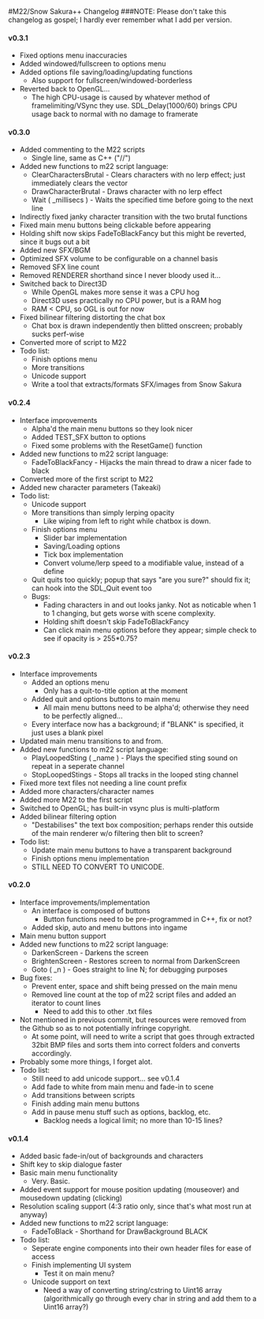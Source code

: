 #M22/Snow Sakura++ Changelog
###NOTE: Please don't take this changelog as gospel; I hardly ever remember what I add per version.

#### v0.3.1

- Fixed options menu inaccuracies
- Added windowed/fullscreen to options menu
- Added options file saving/loading/updating functions
	* Also support for fullscreen/windowed-borderless
- Reverted back to OpenGL...
	* The high CPU-usage is caused by whatever method of framelimiting/VSync they use. SDL_Delay(1000/60) brings CPU usage back to normal with no damage to framerate

#### v0.3.0

- Added commenting to the M22 scripts
	* Single line, same as C++ ("//")
- Added new functions to m22 script language:
	* ClearCharactersBrutal - Clears characters with no lerp effect; just immediately clears the vector
	* DrawCharacterBrutal - Draws character with no lerp effect
	* Wait ( _millisecs ) - Waits the specified time before going to the next line
- Indirectly fixed janky character transition with the two brutal functions
- Fixed main menu buttons being clickable before appearing
- Holding shift now skips FadeToBlackFancy but this might be reverted, since it bugs out a bit
- Added new SFX/BGM
- Optimized SFX volume to be configurable on a channel basis
- Removed SFX line count
- Removed RENDERER shorthand since I never bloody used it...
- Switched back to Direct3D
	* While OpenGL makes more sense it was a CPU hog
	* Direct3D uses practically no CPU power, but is a RAM hog
	* RAM < CPU, so OGL is out for now
- Fixed bilinear filtering distorting the chat box
	* Chat box is drawn independently then blitted onscreen; probably sucks perf-wise
- Converted more of script to M22
- Todo list:
	* Finish options menu
	* More transitions
	* Unicode support
	* Write a tool that extracts/formats SFX/images from Snow Sakura

#### v0.2.4

- Interface improvements
	* Alpha'd the main menu buttons so they look nicer
	* Added TEST_SFX button to options
	* Fixed some problems with the ResetGame() function
- Added new functions to m22 script language:
	* FadeToBlackFancy - Hijacks the main thread to draw a nicer fade to black
- Converted more of the first script to M22
- Added new character parameters (Takeaki)
- Todo list:
	* Unicode support
	* More transitions than simply lerping opacity
		+ Like wiping from left to right while chatbox is down.
	* Finish options menu
		+ Slider bar implementation
		+ Saving/Loading options
		+ Tick box implementation
		+ Convert volume/lerp speed to a modifiable value, instead of a define
	* Quit quits too quickly; popup that says "are you sure?" should fix it; can hook into the SDL_Quit event too
	* Bugs:
		+ Fading characters in and out looks janky. Not as noticable when 1 to 1 changing, but gets worse with scene complexity.
		+ Holding shift doesn't skip FadeToBlackFancy
		+ Can click main menu options before they appear; simple check to see if opacity is > 255*0.75?

#### v0.2.3

- Interface improvements
	* Added an options menu
		+ Only has a quit-to-title option at the moment
	* Added quit and options buttons to main menu
		+ All main menu buttons need to be alpha'd; otherwise they need to be perfectly aligned...
	* Every interface now has a background; if "BLANK" is specified, it just uses a blank pixel
- Updated main menu transitions to and from.
- Added new functions to m22 script language:
	* PlayLoopedSting ( _name ) - Plays the specified sting sound on repeat in a seperate channel
	* StopLoopedStings - Stops all tracks in the looped sting channel
- Fixed more text files not needing a line count prefix
- Added more characters/character names
- Added more M22 to the first script
- Switched to OpenGL; has built-in vsync plus is multi-platform
- Added bilinear filtering option
	* "Destabilises" the text box composition; perhaps render this outside of the main renderer w/o filtering then blit to screen?
- Todo list:
	* Update main menu buttons to have a transparent background
	* Finish options menu implementation
	* STILL NEED TO CONVERT TO UNICODE.

#### v0.2.0

- Interface improvements/implementation
	* An interface is composed of buttons
		+ Button functions need to be pre-programmed in C++, fix or not?
	* Added skip, auto and menu buttons into ingame
- Main menu button support
- Added new functions to m22 script language:
	* DarkenScreen - Darkens the screen
	* BrightenScreen - Restores screen to normal from DarkenScreen
	* Goto ( _n ) - Goes straight to line N; for debugging purposes
- Bug fixes:
	* Prevent enter, space and shift being pressed on the main menu
	* Removed line count at the top of m22 script files and added an iterator to count lines
		+ Need to add this to other .txt files
- Not mentioned in previous commit, but resources were removed from the Github so as to not potentially infringe copyright.
	* At some point, will need to write a script that goes through extracted 32bit BMP files and sorts them into correct folders and converts accordingly.
- Probably some more things, I forget alot.
- Todo list:
	* Still need to add unicode support... see v0.1.4
	* Add fade to white from main menu and fade-in to scene
	* Add transitions between scripts
	* Finish adding main menu buttons
	* Add in pause menu stuff such as options, backlog, etc.
		+ Backlog needs a logical limit; no more than 10-15 lines?


#### v0.1.4

- Added basic fade-in/out of backgrounds and characters
- Shift key to skip dialogue faster
- Basic main menu functionality
	* Very. Basic.
- Added event support for mouse position updating (mouseover) and mousedown updating (clicking)
- Resolution scaling support (4:3 ratio only, since that's what most run at anyway)
- Added new functions to m22 script language:
	* FadeToBlack - Shorthand for DrawBackground BLACK
- Todo list:
	* Seperate engine components into their own header files for ease of access
	* Finish implementing UI system
		+ Test it on main menu?
	* Unicode support on text
		+ Need a way of converting string/cstring to Uint16 array (algorithmically go through every char in string and add them to a Uint16 array?)